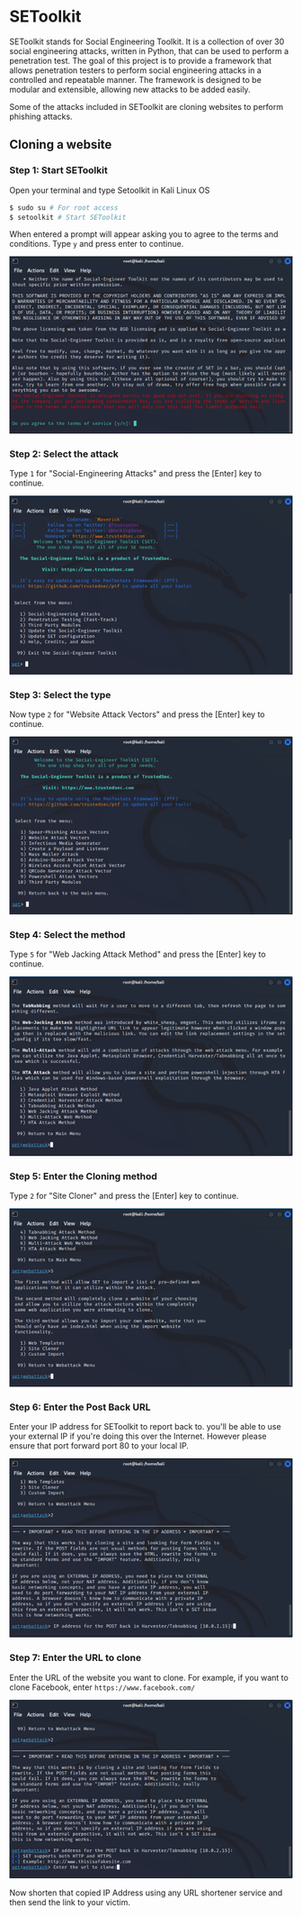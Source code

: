 # SEToolkit
SEToolkit stands for Social Engineering Toolkit. It is a collection of over 30 social engineering attacks, written in Python, that can be used to perform a penetration test. The goal of this project is to provide a framework that allows penetration testers to perform social engineering attacks in a controlled and repeatable manner. The framework is designed to be modular and extensible, allowing new attacks to be added easily.

Some of the attacks included in SEToolkit are cloning websites to perform phishing attacks.

## Cloning a website
### Step 1: Start SEToolkit 
Open your terminal and type Setoolkit in Kali Linux OS
```bash	
$ sudo su # For root access
$ setoolkit # Start SEToolkit
```

When entered a prompt will appear asking you to agree to the terms and conditions. Type `y` and press enter to continue.

![Terms](images/01-terms.png)

### Step 2: Select the attack
Type `1` for "Social-Engineering Attacks" and press the [Enter] key to continue.

![Website Attack Vectors](images/02-attack.png)

### Step 3: Select the type
Now type `2` for "Website Attack Vectors" and press the [Enter] key to continue.

![Website Attack Vectors](images/03-type.png)

### Step 4: Select the method
Type `5` for "Web Jacking Attack Method" and press the [Enter] key to continue.

![Website Attack Vectors](images/04-method.png)

### Step 5: Enter the Cloning method
Type `2` for "Site Cloner" and press the [Enter] key to continue.

![Website Attack Vectors](images/05-method2.png)

### Step 6: Enter the Post Back URL
Enter your IP address for SEToolkit to report back to. you'll be able to use your external IP if you're doing this over the Internet. However please ensure that port forward port 80 to your local IP.

![Website Attack Vectors](images/06-post_back_ip.png)

### Step 7: Enter the URL to clone
Enter the URL of the website you want to clone. For example, if you want to clone Facebook, enter `https://www.facebook.com/`

![Website Attack Vectors](images/07-clone.png)

Now shorten that copied IP Address using any URL shortener service and then send the link to your victim.
